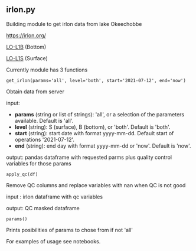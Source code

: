 ## irlon.py
Building module to get irlon data from lake Okeechobbe

https://irlon.org/

[LO-L1B](https://irlon.org/?health=Off&quality=On&units=Metric&duration=3%20days&maps=storm_tracks&legend=Off&forecast=Point&hti=&nhc=undefined&sst=&current=&datum=MLLW&windPrediction=wind%20speed%20prediction&region=&bbox=-80.7934,27.1389,-80.7934,27.1389&iframe=null&mode=home&platform=LO-L1B-WQ&skipState=undefined) (Bottom)

[LO-L1S](https://irlon.org/?health=Off&quality=On&units=Metric&duration=3%20days&maps=storm_tracks&legend=Off&forecast=Point&hti=&nhc=undefined&sst=&current=&datum=MLLW&windPrediction=wind%20speed%20prediction&region=&bbox=-80.7934,27.1389,-80.7934,27.1389&iframe=null&mode=home&platform=LO-L1S-WQ&skipState=undefined) (Surface)

Currently module has 3 functions

	get_irlon(params='all', level='both', start='2021-07-12', end='now')

Obtain data from server

input:

* **params** (string or list of strings): 'all', or a selection of the parameters available. Default is 'all'.
* **level** (string): S (surface), B (bottom), or 'both'. Default is 'both'.
* **start** (string): start date with format yyyy-mm-dd. Default start of operations '2021-07-12'.
* **end** (string): end day with format yyyy-mm-dd or 'now'. Default is 'now'.

output: pandas dataframe with requested parms plus quality control variables for those params


	apply_qc(df)
Remove QC columns and replace variables with nan when QC is not good

input : irlon dataframe with qc variables

output: QC masked dataframe

	params()
Prints posibilities of params to chose from if not 'all' 

For examples of usage see notebooks.


